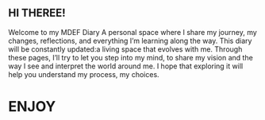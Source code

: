 ## HI THEREE!
Welcome to my MDEF Diary 
A personal space where I share my journey, my changes, reflections, and everything I’m learning along the way.
This diary will be constantly updated:a living space that evolves with me.
Through these pages, I’ll try to let you step into my mind, to share my vision and the way I see and interpret the world around me.
I hope that exploring it will help you understand my process, my choices.
# ENJOY #
